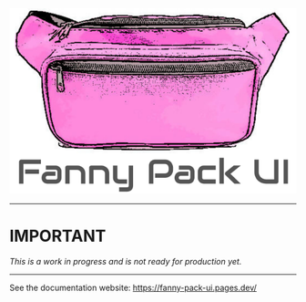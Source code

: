 <div align="center">
    <img src="./static/fanny-pack.svg" alt="fanny pack" width="512" /><br>
</div>

---

# IMPORTANT
*This is a work in progress and is not ready for production yet.*

---

See the documentation website: https://fanny-pack-ui.pages.dev/
